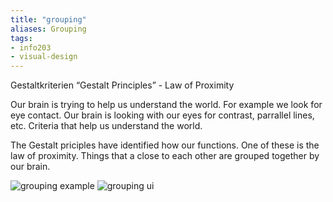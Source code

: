 ```yaml
---
title: "grouping"
aliases: Grouping
tags: 
- info203
- visual-design
---
```


Gestaltkriterien “Gestalt Principles” - Law of Proximity

Our brain is trying to help us understand the world. For example we look for eye contact. Our brain is looking with our eyes for contrast, parrallel lines, etc. Criteria that help us understand the world. 

The Gestalt priciples have identified how our functions. One of these is the law of proximity. Things that a close to each other are grouped together by our brain. 

![grouping example](https://i.imgur.com/m8lTltN.png)
![grouping ui](https://i.imgur.com/EMeV5Gg.png)
